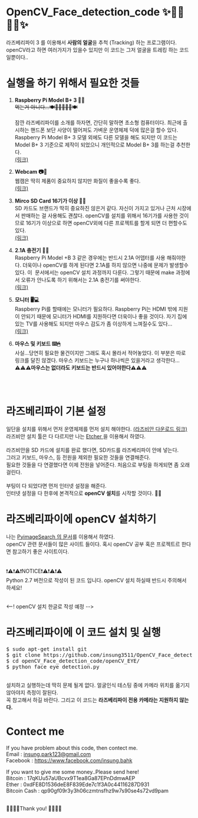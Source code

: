 # OpenCV_Face_detection_code ✨👩‍💻👨‍💻✨
라즈베리파이 3 를 이용해서 <strong>사람의 얼굴</strong>을 추척 (Tracking) 하는 프로그램이다. openCV라고 하면 여러가지가 있을수 있지만 이 코드는 그저 얼굴을 트레킹 하는 코드 일뿐이다..</br>

# 실행을 하기 위해서 필요한 것들
1. <strong>Raspberry Pi Model B+ 3 👾👾</strong> </br>
~~먹는거 아니다...🍽🍏🍎🍐🍊🍋🍽~~</br> </br>
잠깐 라즈베리파이를 소개를 하자면, 간단히 말하면 초소형 컴퓨터이다. 최근에 출시하는 핸드폰 보단 사양이 떨어져도 가벼운 운영체제 덕에 많은걸 할수 있다.
Raspberry Pi Model B+ 3 모델 외에도 다른 모델을 해도 되지만 이 코드는 Model B+ 3 기준으로 제작이 되었으니 개인적으로 Model B+ 3를 하는걸 추천한다.</br>
<a href="https://www.raspberrypi.org/products/raspberry-pi-3-model-b/"> (링크) </a> </br>

2. <strong>Webcam 📷📸</strong> </br>
웹캠은 딱히 제품이 중요하지 않지만 화질이 좋을수록 좋다. </br>
<a href="http://search.danawa.com/dsearch.php?k1=%EC%9B%B9%EC%BA%A0&module=goods&act=dispMain"> (링크) </a> </br>

3. <strong>Mirco SD Card 16기가 이상 📑📝</strong> </br>
SD 카드도 브랜드가 딱히 중요하진 않은거 같다. 자신이 가지고 있거나 근처 시장에서 판매하는 걸 사용해도 괜찮다. openCV를 설치를 위해서 16기가를 사용한 것이므로 16기가 이상으로 하면 openCV외에 다른 프로젝트를 할게 되면 더 편할수도 있다.</br>
<a href="https://www.amazon.com/SanDisk-COMINU024966-16GB-microSD-Card/dp/B004KSMXVM:"> (링크) </a> </br>

4. <strong>2.1A 충전기 🔌🔋</strong> </br>
Raspberry Pi Model +B 3 같은 경우에는 반드시 2.1A 어뎁터를 사용 해줘야한다. 더욱이나 openCV를 하게 된다면 2.1A를 하지 않으면 나중에 문제가 발생할수 있다. 이  문서에서는 openCV 설치 과정까지 다룬다. 그렇기 때문에 make 과정에서 오류가 안나도록 하기 위해서는 2.1A 충전기를 써야한다. </br>
<a href="http://search.danawa.com/dsearch.php?k1=2.1A%EC%B6%A9%EC%A0%84%EA%B8%B0"> (링크) </a> </br>

5. <strong>모니터 🖥💻</strong> </br>
Raspberry Pi를 할때에는 모니터가 필요하다. Raspberry Pi는 HDMI 밖에 지원이 안되기 때문에 모니터가 HDMI를 지원하다면 더욱이나 좋을 것이다. 자기 집에 있는 TV를 사용해도 되지만 마우스 감도가 좀 이상하게 느껴질수도 있다...</br>
<a href="http://prod.danawa.com/list/?cate=112757&15main_11_02"> (링크) </a> </br>

6. <strong>마우스 및 키보드 ⌨️🖱</strong> </br>
사실...당연히 필요한 물건이지만 그래도 혹시 몰라서 적어놓았다. 이 부분은 따로 링크를 달진 않겠다. 마우스 키보드는 누구나 하나씩은 있을거라고 생각한다...</br>
⚠️⚠️⚠️<strong>마우스는 없더라도 키보드는 반드시 있어야한다</strong>⚠️⚠️⚠️ 

</br>
</br>

# 라즈베리파이 기본 설정
일단을 설치를 위해서 먼저 운영체제를 먼저 설치 해야한다. <a href="https://goo.gl/UxDLHM"> (라즈비안 다운로드 링크) </a> </br>
라즈비안 설치 툴은 다 다르지만 나는 <a href="https://etcher.io/"> Etcher </a> 을 이용해서 하였다. </br> 
</br>
라즈비안을 SD 카드에 설치를 완료 했다면, SD카드를 라즈베리파이 안에 넣는다. </br>
그러고 키보드, 마우스, 등 전원을 제외한 필요한 것들을 연결해준다. </br>
필요한 것들을 다 연결했다면 이제 전원을 넣어준다. 처음으로 부팅을 하게되면 좀 오래걸린다. </br>
</br>
부팅이 다 되었다면 먼저 인터넷 설정을 해준다. </br>
인터넷 설정을 다 한후에 본격적으로 <strong>openCV 설치</strong>를 시작할 것이다. 🙌✨

# 라즈베리파이에 openCV 설치하기
나는 <a href="https://goo.gl/wBp591">PyimageSearch 의 문서</a>를 이용해서 하였다. </br>
openCV 관련 문서들이 많은 사이트 들이다. 혹시 openCV 공부 혹은 프로젝트르 한다면 참고하기 좋은 사이트이다. </br>
</br>
</br>
❗️⚠️❗️⚠️❗️NOTICE❗️⚠️❗️⚠️❗️⚠️ </br>
Python 2.7 버전으로 작성이 된 코드 입니다. openCV 설치 하실때 반드시 주의해서 하세요! 
</br>
</br>

<--! openCV 설치 한글로 작성 예정 -->

# 라즈베리파이에 이 코드 설치 및 실행
<pre>
$ sudo apt-get install git
$ git clone https://github.com/insung3511/OpenCV_Face_detection_code.git
$ cd openCV_Face_detection_code/openCV_EYE/
$ python face_eye_detection.py
</pre>
</br>
설치하고 실행하는데 딱히 문제 될게 없다. 얼굴인식 테스팅 중에 카메라 위치를 옮기지 않아야지 측정이 잘된다. </br>
꼭 참고해서 하길 바란다. 그리고 이 코드는 <strong>라즈베리파이 전용 카메라는 지원하지 않는다.</strong>

# Contect me

If you have problem about this code, then contect me. </br>
Email : insung.park123@gmail.com  </br>
Facebook : https://www.facebook.com/insung.bahk </br>

If you want to give me some money..Please send here! </br>
Bitcoin : 17qKUu57aUBcvx9T1ea8Ga87EPnDdmwAEP </br>
Ether : 0xdFE8D1536deE8F839Ede7c1f3A0c44116287D931 </br>
Bitcoin Cash : qp90gf09r3y3h06czmtnsfhz9w7s90se4s72vd9pam </br>

</br>
🙇‍♀️👾🤩Thank you! 🤩👾🙇‍♂️
